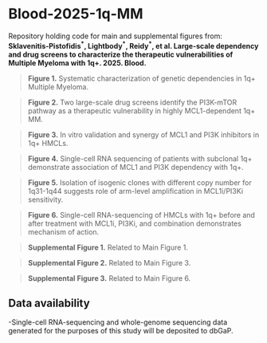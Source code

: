 # Blood-2025-1q-MM
Repository holding code for main and supplemental figures from: **Sklavenitis-Pistofidis<sup>\*</sup>, Lightbody<sup>\*</sup>, Reidy<sup>\*</sup>, et al. Large-scale dependency and drug screens to characterize the therapeutic vulnerabilities of Multiple Myeloma with 1q+. 2025. Blood.**

> **Figure 1.** Systematic characterization of genetic dependencies in 1q+ Multiple Myeloma.

> **Figure 2.** Two large-scale drug screens identify the PI3K-mTOR pathway as a therapeutic vulnerability in highly MCL1-dependent 1q+ MM.

> **Figure 3.** In vitro validation and synergy of MCL1 and PI3K inhibitors in 1q+ HMCLs. 

> **Figure 4.** Single-cell RNA sequencing of patients with subclonal 1q+ demonstrate association of MCL1 and PI3K dependency with 1q+.

> **Figure 5.** Isolation of isogenic clones with different copy number for 1q31-1q44 suggests role of arm-level amplification in MCL1i/PI3Ki sensitivity.

> **Figure 6.** Single-cell RNA-sequencing of HMCLs with 1q+ before and after treatment with MCL1i, PI3Ki, and combination demonstrates mechanism of action.

> **Supplemental Figure 1.** Related to Main Figure 1.

> **Supplemental Figure 2.** Related to Main Figure 3.

> **Supplemental Figure 3.** Related to Main Figure 6.

## Data availability
-Single-cell RNA-sequencing and whole-genome sequencing data generated for the purposes of this study will be deposited to dbGaP.

